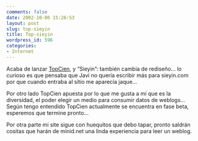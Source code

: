```yaml
---
comments: false
date: 2002-10-06 15:26:53
layout: post
slug: top-sieyin
title: Top-sieyin
wordpress_id: 596
categories:
- Internet
---
```


Acaba de lanzar [TopCien](http://www.topcien.com/), y “Sieyin”: también cambia de rediseño… lo curioso es que pensaba que Javi no quería escribir más para sieyin.com por que cuando entraba al sitio me aparecía jaque… 





Por otro lado TopCien apuesta por lo que me gusta a mí que es la diversidad, el poder elegir un medio para consumir datos de weblogs… Según tengo entendido TopCien actualmente se encuentra en fase beta, esperemos que termine pronto…





Por otra parte mi site sigue con huequitos que debo tapar, pronto saldrán cositas que harán de minid.net una linda experiencia para leer un weblog.




 
